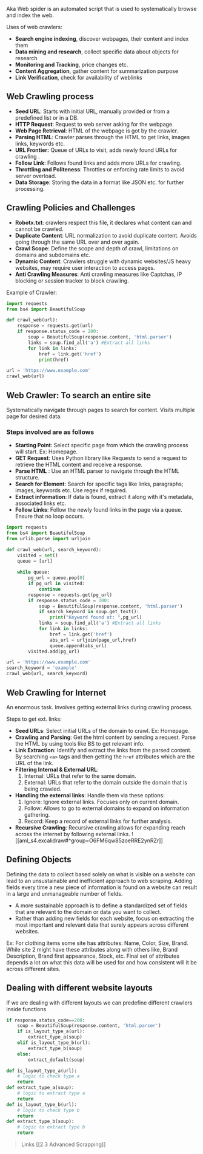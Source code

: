 Aka Web spider is an automated script that is used to systematically browse and index the web.

Uses of web crawlers:
- **Search engine indexing**, discover webpages, their content and index them
- **Data mining and research**, collect specific data about objects for research
- **Monitoring and Tracking**, price changes etc.
- **Content Aggregation**, gather content for summarization purpose
- **Link Verification**, check for availability of weblinks 

## Web Crawling process

- **Seed URL**: Starts with initial URL, manually provided or from a predefined list or in a DB.
- **HTTP Request**: Request to web server asking for the webpage.
- **Web Page Retrieval**: HTML of the webpage is got by the crawler.
- **Parsing HTML**: Crawler parses through the HTML to get links, images links, keywords etc.
- **URL Frontier:** Queue of URLs to visit, adds newly found URLs for crawling .
- **Follow Link**: Follows found links and adds more URLs for crawling.
- **Throttling and Politeness**: Throttles or enforcing rate limits to avoid server overload.
- **Data Storage**: Storing the data in a format like JSON etc. for further processing.



## Crawling Policies and Challenges

- **Robotx.txt**: crawlers respect this file, it declares what content can and cannot be crawled.
- **Duplicate Content**: URL normalization to avoid duplicate content. Avoids going through the same URL over and over again.
- **Crawl Scope**: Define the scope and depth of crawl, limitations on domains and subdomains etc.
- **Dynamic Content**: Crawlers struggle with dynamic websites/JS heavy websites, may require user interaction to access pages.
- **Anti Crawling Measures**: Anti crawling measures like Captchas, IP blocking or session tracker to block crawling. 

Example of Crawler:

```python
import requests
from bs4 import BeautifulSoup

def crawl_web(url):
	response = requests.get(url)
	if response.status_code = 200:
		soup = BeautifulSoup(response.content, 'html.parser')
		links = soup.find_all('a') #Extract all links
		for link in links:
			href = link.get('href')
			print(href)

url = 'https://www.example.com'
crawl_web(url)
```


## Web Crawler: To search an entire site

Systematically navigate through pages to search for content. Visits multiple page for desired data.

### Steps involved are as follows

- **Starting Point**: Select specific page from which the crawling process will start. Ex: Homepage. 
- **GET Request**: Uses Python library like Requests to send a request to retrieve the HTML content and receive a response.
- **Parse HTML** : Use an HTML parser to navigate through the HTML structure.
- **Search for Element**: Search for specific tags like links, paragraphs; images, keywords etc. Use regex if required.
- **Extract information**: If data is found, extract it along with it's metadata, associated links etc.
- **Follow Links**: Follow the newly found links in the page via a queue. Ensure that no loop occurs. 

```python
import requests
from bs4 import BeautifulSoup
from urlib.parse import urljoin

def crawl_web(url, search_keyword):
	visited = set()
	queue = [url]
	
	while queue:
		pg_url = queue.pop(0)
		if pg_url in visited:
			continue
		response = requests.get(pg_url)
		if response.status_code = 200:
			soup = BeautifulSoup(response.content, 'html.parser')
			if search_keyword in soup.get_text():
				print("Keyword found at: ",pg_url)
			links = soup.find_all('a') #Extract all links
			for link in links:
				href = link.get('href')
				abs_url = urljoin(page_url,href)
				queue.append(abs_url)
		visited.add(pg_url)

url = 'https://www.example.com'
search_keyword = 'example'
crawl_web(url, search_keyword)
```


## Web Crawling for Internet

An enormous task. Involves getting external links during crawling process. 

Steps to get ext. links:
- **Seed URLs**: Select initial URLs of the domain to crawl. Ex: Homepage.
- **Crawling and Parsing**: Get the html content by sending a request. Parse the HTML by using tools like BS to get relevant info.
- **Link Extraction**: Identify and extract the links from the parsed content. By searching `<a>` tags and then getting the `href` attributes which are the URL of the link.
- **Filtering Internal & External URL**:
	1) Internal: URLs that refer to the same domain.
	2) External: URLs that refer to the domain outside the domain that is being crawled.
- **Handling the external links**: Handle them via these options:
	1) Ignore: Ignore external links. Focuses only on current domain.
	2) Follow: Allows to go to external domains to expand on information gathering.
	3) Record: Keep a record of external links for further analysis.
- **Recursive Crawling**: Recursive crawling allows for expanding reach across the internet by following external links.
	![[aml_s4.excalidraw#^group=O6FM6qw85zoeRRE2ynRZr]]
## Defining Objects

Defining the data to collect based solely on what is visible on a website can lead to an unsustainable and inefficient approach to web scraping. Adding fields every time a new piece of information is found on a website can result in a large and unmanageable number of fields.

- A more sustainable approach is to define a standardized set of fields that are relevant to the domain or data you want to collect.
- Rather than adding new fields for each website, focus on extracting the most important and relevant data that surely appears across different websites.

Ex: For clothing items some site has attributes: Name, Color, Size, Brand. While site 2 might have these attributes along with others like, Brand Description, Brand first appearance, Stock, etc.
Final set of attributes depends a lot on what this data will be used for and how consistent will it be across different sites.


## Dealing with different website layouts

If we are dealing with different layouts we can predefine different crawlers inside functions

```python
if response.status_code==200:
	soup = BeautifulSoup(response.content, 'html.parser')
	if is_layout_type_a(url):
		extract_type_a(soup)
	elif is_layout_type_b(url):
		extract_type_b(soup)
	else:
		extract_default(soup)

def is_layout_type_a(url):
	# logic to check type a
	return
def extract_type_a(soup):
	# logic to extract type a
	return
def is_layout_type_b(url):
	# logic to check type b
	return
def extract_type_b(soup):
	# logic to extract type b
	return
```

>Links
	[[2.3 Advanced Scrapping]]
